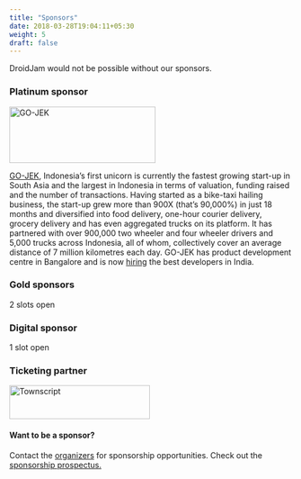 ```yaml
---
title: "Sponsors"
date: 2018-03-28T19:04:11+05:30
weight: 5
draft: false
---
```


DroidJam would not be possible without our sponsors. 

### Platinum sponsor

<img alt="GO-JEK" src="/images/gojek.png" width="260" height="100" >

<a href="http://www.gojek.io/">GO-JEK</a>, Indonesia’s first unicorn is currently the fastest growing start-up in South Asia and the largest in Indonesia in terms of valuation, funding raised and the number of transactions. Having started as a bike-taxi hailing business, the start-up grew more than 900X (that’s 90,000%) in just 18 months and diversified into food delivery, one-hour courier delivery, grocery delivery and has even aggregated trucks on its platform. It has partnered with over 900,000 two wheeler and four wheeler drivers and 5,000 trucks across Indonesia, all of whom, collectively cover an average distance of 7 million kilometres each day. GO-JEK has product development centre in Bangalore and is now <a href="http://www.gojek.io/careers/">hiring</a> the best developers in India.

### Gold sponsors
2 slots open

### Digital sponsor
1 slot open

### Ticketing partner
<img alt="Townscript" src="/images/townscript.png" width="250" height="60">


#### Want to be a sponsor?
Contact the <a href="/#organizers">organizers</a> for sponsorship opportunities. Check out the <a href="/docs/droidjam_sponsorship_prospectus.pdf">sponsorship prospectus.</a>
